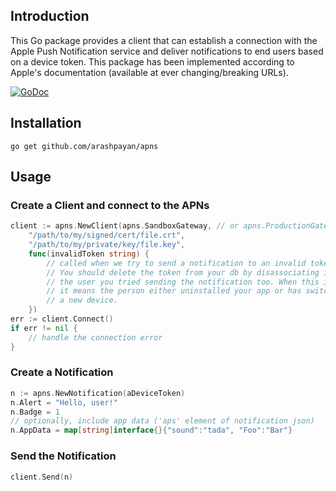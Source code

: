 Introduction
------------
This Go package provides a client that can establish a connection with the Apple Push Notification service and deliver notifications to end users based on a device token. This package has been implemented according to Apple's documentation (available at ever changing/breaking URLs).

[![GoDoc](https://godoc.org/github.com/arashpayan/apns?status.png)](https://godoc.org/github.com/arashpayan/apns)

Installation
------------
`go get github.com/arashpayan/apns`

Usage
-----
### Create a Client and connect to the APNs

```go
client := apns.NewClient(apns.SandboxGateway, // or apns.ProductionGateway
    "/path/to/my/signed/cert/file.crt",
    "/path/to/my/private/key/file.key",
    func(invalidToken string) {
        // called when we try to send a notification to an invalid token
        // You should delete the token from your db by disassociating it with
        // the user you tried sending the notification too. When this is called
        // it means the person either uninstalled your app or has switched to
        // a new device.
    })
err := client.Connect()
if err != nil {
    // handle the connection error
}
```
### Create a Notification
```go
n := apns.NewNotification(aDeviceToken)
n.Alert = "Hello, user!"
n.Badge = 1
// optionally, include app data ('aps' element of notification json)
n.AppData = map[string]interface{}{"sound":"tada", "Foo":"Bar"}
```

### Send the Notification
```go
client.Send(n)
```
